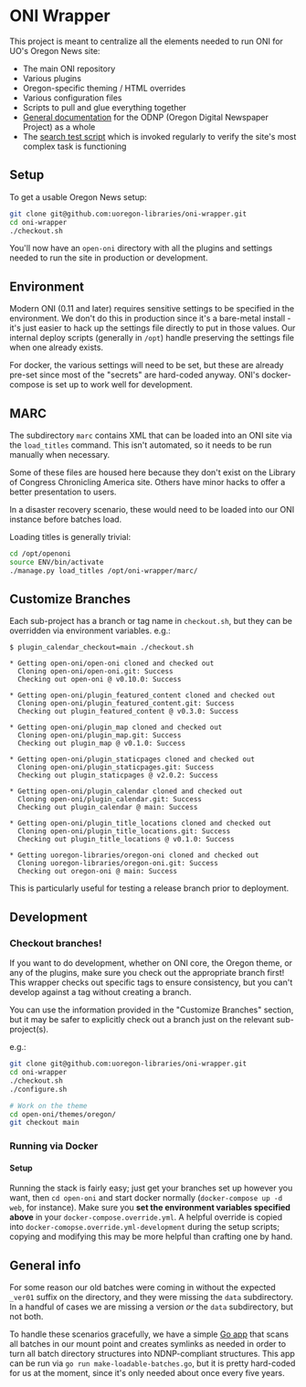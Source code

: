 # ONI Wrapper

This project is meant to centralize all the elements needed to run ONI for UO's Oregon News site:

- The main ONI repository
- Various plugins
- Oregon-specific theming / HTML overrides
- Various configuration files
- Scripts to pull and glue everything together
- [General documentation](docs/README.md) for the ODNP (Oregon Digital Newspaper Project) as a whole
- The [search test script](search-test) which is invoked regularly to
  verify the site's most complex task is functioning

## Setup

To get a usable Oregon News setup:

```bash
git clone git@github.com:uoregon-libraries/oni-wrapper.git
cd oni-wrapper
./checkout.sh
```

You'll now have an `open-oni` directory with all the plugins and settings needed to
run the site in production or development.

## Environment

Modern ONI (0.11 and later) requires sensitive settings to be specified in the
environment.  We don't do this in production since it's a bare-metal install -
it's just easier to hack up the settings file directly to put in those values.
Our internal deploy scripts (generally in `/opt`) handle preserving the
settings file when one already exists.

For docker, the various settings will need to be set, but these are already
pre-set since most of the "secrets" are hard-coded anyway.  ONI's
docker-compose is set up to work well for development.

## MARC

The subdirectory `marc` contains XML that can be loaded into an ONI site via
the `load_titles` command.  This isn't automated, so it needs to be run
manually when necessary.

Some of these files are housed here because they don't exist on the Library of
Congress Chronicling America site.  Others have minor hacks to offer a better
presentation to users.

In a disaster recovery scenario, these would need to be loaded into our ONI
instance before batches load.

Loading titles is generally trivial:

```bash
cd /opt/openoni
source ENV/bin/activate
./manage.py load_titles /opt/oni-wrapper/marc/
```

## Customize Branches

Each sub-project has a branch or tag name in `checkout.sh`, but they can be
overridden via environment variables.  e.g.:

    $ plugin_calendar_checkout=main ./checkout.sh

    * Getting open-oni/open-oni cloned and checked out
      Cloning open-oni/open-oni.git: Success
      Checking out open-oni @ v0.10.0: Success

    * Getting open-oni/plugin_featured_content cloned and checked out
      Cloning open-oni/plugin_featured_content.git: Success
      Checking out plugin_featured_content @ v0.3.0: Success

    * Getting open-oni/plugin_map cloned and checked out
      Cloning open-oni/plugin_map.git: Success
      Checking out plugin_map @ v0.1.0: Success

    * Getting open-oni/plugin_staticpages cloned and checked out
      Cloning open-oni/plugin_staticpages.git: Success
      Checking out plugin_staticpages @ v2.0.2: Success

    * Getting open-oni/plugin_calendar cloned and checked out
      Cloning open-oni/plugin_calendar.git: Success
      Checking out plugin_calendar @ main: Success

    * Getting open-oni/plugin_title_locations cloned and checked out
      Cloning open-oni/plugin_title_locations.git: Success
      Checking out plugin_title_locations @ v0.1.0: Success

    * Getting uoregon-libraries/oregon-oni cloned and checked out
      Cloning uoregon-libraries/oregon-oni.git: Success
      Checking out oregon-oni @ main: Success

This is particularly useful for testing a release branch prior to deployment.

## Development

### Checkout branches!

If you want to do development, whether on ONI core, the Oregon theme, or any of
the plugins, make sure you check out the appropriate branch first!  This
wrapper checks out specific tags to ensure consistency, but you can't develop
against a tag without creating a branch.

You can use the information provided in the "Customize Branches" section, but
it may be safer to explicitly check out a branch just on the relevant
sub-project(s).

e.g.:

```bash
git clone git@github.com:uoregon-libraries/oni-wrapper.git
cd oni-wrapper
./checkout.sh
./configure.sh

# Work on the theme
cd open-oni/themes/oregon/
git checkout main
```

### Running via Docker

#### Setup

Running the stack is fairly easy; just get your branches set up however you
want, then `cd open-oni` and start docker normally (`docker-compose up -d web`,
for instance).  Make sure you **set the environment variables specified above**
in your `docker-compose.override.yml`.  A helpful override is copied into
`docker-comopse.override.yml-development` during the setup scripts; copying and
modifying this may be more helpful than crafting one by hand.

## General info

For some reason our old batches were coming in without the expected `_ver01`
suffix on the directory, and they were missing the `data` subdirectory. In a
handful of cases we are missing a version *or* the `data` subdirectory, but not
both.

To handle these scenarios gracefully, we have a simple [Go app][1] that scans
all batches in our mount point and creates symlinks as needed in order to turn
all batch directory structures into NDNP-compliant structures. This app can be
run via `go run make-loadable-batches.go`, but it is pretty hard-coded for us
at the moment, since it's only needed about once every five years.

[1]: <make-loadable-batches.go>
